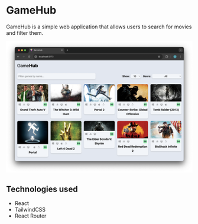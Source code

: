 # GameHub

GameHub is a simple web application that allows users to search for movies and filter them.

<img src="./screenshot.png" alt="GameHub" style="width:600px">

## Technologies used

- React
- TailwindCSS
- React Router
